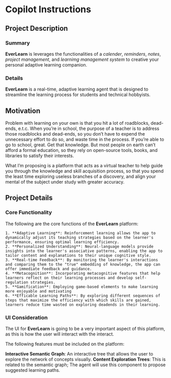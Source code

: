 # Copilot Instructions

## Project Description

### Summary

**EverLearn** is leverages the functionalities of a *calender*, *reminders*, *notes*, *project management*, and *learnimg management system* to creative your personal adaptive learning companion.

### Details

**EverLearn** is a real-time, adaptive learning agent that is designed to streamline the learning process for students and technical hobbyists.

## Motivation

Problem with learning on your own is that you hit a lot of roadblocks, dead-ends, e.t.c. When you’re in school, the purpose of a teacher is to address those roadblocks and dead-ends, so you don’t have to expend the unnecessary effort to do so, and waste time in the process. If you’re able to go to school, great. Get that knowledge. But most people on earth can’t afford a formal education, so they rely on open-source tools, books, and libraries to satisfy their interests.

What I’m proposing is a platform that acts as a virtual teacher to help guide you through the knowledge and skill acquisition process, so that you spend the least time exploring useless branches of a discovery, and align your mental of the subject under study with greater accuracy.

## Project Details

### Core Functionality

The following are the core functions of the **EverLearn** platform:

    1. **Adaptive Learning**: Reinforcement learning allows the app to dynamically adjust its teaching strategies based on the learner's performance, ensuring optimal learning efficiency.
    2. **Personalized Understanding**: Neural-language models provide insights into the learner's associative patterns, enabling the app to tailor content and explanations to their unique cognitive style.
    3. **Real-time Feedback**: By monitoring the learner's interactions and comparing them to the "true" embedding of knowledge, the app can offer immediate feedback and guidance.
    4. **Metacognition**: Incorporating metacognitive features that help learners reflect on their learning processes and develop self-regulation strategies.
    5. **Gamification**: Employing game-based elements to make learning more enjoyable and motivating
    6. **Efficable Learning Paths**: By exploring different sequences of steps that maximize the efficiency with which skills are gained, learners reduce time wasted on exploring deadends in their learning.

### UI Consideration

The UI for **EverLearn** is going to be a very important aspect of this platform, as this is how the user will interact with the interact.

The following features must be included on the platform:

**Interactive Semantic Graph**: An interactive tree that allows the user to explore the network of concepts visually.
**Content Exploration Trees**: This is related to the semantic graph; The agent will use this component to propose suggested learning paths.
